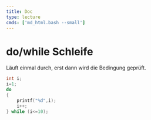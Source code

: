 ```yaml
---
title: Doc
type: lecture
cmds: ['md_html.bash --small']
---
```




# do/while Schleife

Läuft einmal durch, erst dann wird die Bedingung geprüft.
```c
int i;
i=1;
do 
{
    printf("%d",i);
    i++;
} while (i<=10);
```


